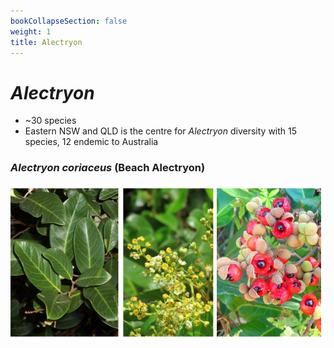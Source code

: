```yaml
---
bookCollapseSection: false
weight: 1
title: Alectryon
---
```


# *Alectryon*

* ~30 species
* Eastern NSW and QLD is the centre for *Alectryon* diversity with 15 species, 12 endemic to Australia


### *Alectryon coriaceus* (Beach Alectryon)

![](alectryon-coriaceus.png)

